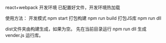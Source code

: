 
react+webpack 开发环境
已配置好文件，开发环境热加载

使用方法：
开发模式 npm start
打包构建 npm run build
打包JS库 npm run dll

dist文件夹由构建生成，如果为空。
先在当前目录运行
npm run dll 生成vender.js 运行库。
